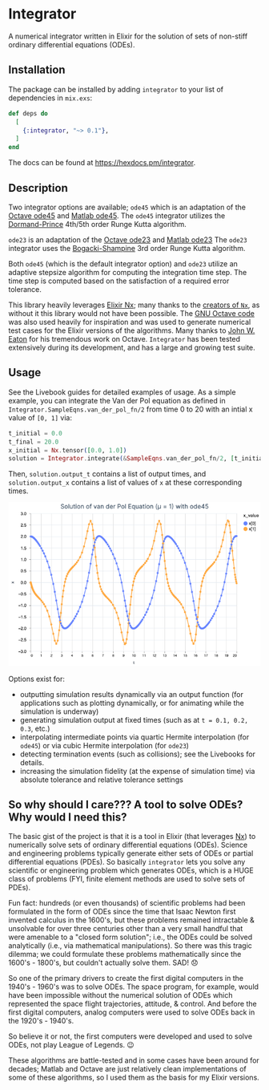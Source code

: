 # Integrator

A numerical integrator written in Elixir for the solution of sets of non-stiff ordinary differential
equations (ODEs). 

## Installation

The package can be installed by adding `integrator` to your list of dependencies in `mix.exs`:

```elixir
def deps do
  [
    {:integrator, "~> 0.1"},
  ]
end
```

The docs can be found at <https://hexdocs.pm/integrator>.

## Description

Two integrator options are available; `ode45` which is an adaptation of the [Octave
ode45](https://octave.sourceforge.io/octave/function/ode45.html) and [Matlab
ode45](https://www.mathworks.com/help/matlab/ref/ode45.html). The `ode45` integrator utilizes the
[Dormand-Prince](https://en.wikipedia.org/wiki/Dormand%E2%80%93Prince_method) 4th/5th order Runge
Kutta algorithm.

`ode23` is an adaptation of the [Octave
ode23](https://octave.sourceforge.io/octave/function/ode23.html) and [Matlab
ode23](https://www.mathworks.com/help/matlab/ref/ode23.html) The `ode23` integrator uses the
[Bogacki-Shampine](https://en.wikipedia.org/wiki/Bogacki%E2%80%93Shampine_method) 3rd order Runge
Kutta algorithm.

Both `ode45` (which is the default integrator option) and `ode23` utilize an adaptive stepsize
algorithm for computing the integration time step.  The time step is computed based on the
satisfaction of a required error tolerance.

This library heavily leverages [Elixir Nx](https://github.com/elixir-nx/nx); many thanks to the
[creators of `Nx`](https://github.com/elixir-nx/nx/graphs/contributors), as without it this library
would not have been possible. The [GNU Octave code](https://github.com/gnu-octave/octave) was also
used heavily for inspiration and was used to generate numerical test cases for the Elixir versions
of the algorithms.  Many thanks to [John W. Eaton](https://jweaton.org/) for his tremendous work on
Octave. `Integrator` has been tested extensively during its development, and has a large and growing
test suite.

## Usage

See the Livebook guides for detailed examples of usage. As a simple example, you can integrate the
Van der Pol equation as defined in `Integrator.SampleEqns.van_der_pol_fn/2` from time 0 to 20 with an
intial x value of `[0, 1]` via:

```elixir
t_initial = 0.0
t_final = 20.0
x_initial = Nx.tensor([0.0, 1.0])
solution = Integrator.integrate(&SampleEqns.van_der_pol_fn/2, [t_initial, t_final], x_initial)
```

Then, `solution.output_t` contains a list of output times, and `solution.output_x` contains a list
of values of `x` at these corresponding times.

![images/van_der_pol](images/van_der_pol.png)

Options exist for:
- outputting simulation results dynamically via an output function (for applications
such as plotting dynamically, or for animating while the simulation is underway)
- generating simulation output at fixed times (such as at `t = 0.1, 0.2, 0.3`, etc.)
- interpolating intermediate points via quartic Hermite interpolation (for `ode45`) or via cubic
Hermite interpolation (for `ode23`) 
- detecting termination events (such as collisions); see the Livebooks for details.
- increasing the simulation fidelity (at the expense of simulation time) via absolute tolerance and
  relative tolerance settings


## So why should I care??? A tool to solve ODEs? Why would I need this?

The basic gist of the project is that it is a tool in Elixir (that leverages [Nx](https://github.com/elixir-nx)) 
to numerically solve sets of ordinary differential equations (ODEs).  Science and engineering 
problems typically generate either sets of ODEs or partial differential equations (PDEs). So basically 
`integrator` lets you solve any scientific or engineering problem which generates ODEs, which is a 
HUGE class of problems (FYI, finite element methods are used to solve sets of PDEs).

Fun fact: hundreds (or even thousands) of scientific problems had been formulated in the form of ODEs 
since the time that Isaac Newton first invented calculus in the 1600's, but these problems remained 
intractable & unsolvable for over three centuries other than a very small handful that were amenable 
to a "closed form solution"; i.e., the ODEs could be solved analytically (i.e., via mathematical 
manipulations). So there was this tragic dilemma; we could formulate these problems mathematically 
since the 1600's - 1800's, but couldn't actually solve them. SAD! :disappointed:

So one of the primary drivers to create the first digital computers in the 1940's - 1960's was 
to solve ODEs. The space program, for example, would have been impossible without the numerical 
solution of ODEs which represented the space flight trajectories, attitude, & control.  And before 
the first digital computers, analog computers were used to solve ODEs back in the 1920's - 1940's.

So believe it or not, the first computers were developed and used to solve ODEs, not play League of 
Legends. :wink:

These algorithms are battle-tested and in some cases have been around for decades; Matlab and Octave 
are just relatively clean implementations of some of these algorithms, so I used them as the basis 
for my Elixir versions.  
